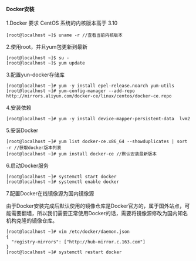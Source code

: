 #### Docker安装

1.Docker 要求 CentOS 系统的内核版本高于 3.10 

```shell
[root@localhost ~]$ uname -r //查看当前内核版本
```

2.使用root，并且yum包更新到最新

```shell
[root@localhost ~]$ su -
[root@localhost ~]$ yum update
```

3.配置yun-docker存储库

```shell
[root@localhost ~]# yum -y install epel-release.noarch yum-utils
[root@localhost ~]# yum-config-manager --add-repo http://mirrors.aliyun.com/docker-ce/linux/centos/docker-ce.repo
```

4.安装依赖

```shell
[root@localhost ~]# yum -y install device-mapper-persistent-data  lvm2
```

5.安装Docker

```shell
[root@localhost ~]# yum list docker-ce.x86_64 --showduplicates | sort -r //获取docker版本列表
[root@localhost ~]# yum install docker-ce //默认安装最新版本
```

6.启动Docker服务

```shell
[root@localhost ~]# systemctl start docker
[root@localhost ~]# systemctl enable docker
```

7.配置Docker在线镜像源为国内镜像源

由于Docker安装完成后默认使用的镜像仓库是Docker官方的，属于国外站点，可能需要翻墙，所以我们需要正常使用Docker的话，需要将镜像源修改为国内知名机构克隆的镜像仓库。

```shell
[root@localhost ~]# vim /etc/docker/daemon.json
{
  "registry-mirrors": ["http://hub-mirror.c.163.com"]
}
[root@localhost ~]# systemctl restart docker
```

